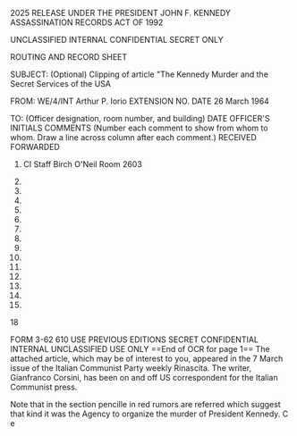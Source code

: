 2025 RELEASE UNDER THE PRESIDENT JOHN F. KENNEDY ASSASSINATION RECORDS ACT OF 1992

UNCLASSIFIED INTERNAL CONFIDENTIAL SECRET
ONLY

ROUTING AND RECORD SHEET

SUBJECT: (Optional)
Clipping of article "The Kennedy Murder and the Secret Services of the USA

FROM:
WE/4/INT Arthur P. Iorio
EXTENSION NO.
DATE
26 March 1964

TO: (Officer designation, room number, and
building)
DATE
OFFICER'S
INITIALS
COMMENTS (Number each comment to show from whom
to whom. Draw a line across column after each comment.)
RECEIVED
FORWARDED

1. CI Staff
Birch O'Neil
Room 2603

2.

3.

4.

5.

6.

7.

8.

9.

10.

11.

12.

13.

14.

15.
18

FORM
3-62
610 USE PREVIOUS
EDITIONS
SECRET CONFIDENTIAL INTERNAL UNCLASSIFIED
USE ONLY
==End of OCR for page 1==
The attached article, which may
be of interest to you, appeared in
the 7 March issue of the Italian
Communist Party weekly Rinascita.
The writer, Gianfranco Corsini, has
been on and off US correspondent
for the Italian Communist press.

Note that in the section pencille
in red rumors are referred which
suggest that kind it was the
Agency to organize the murder of
President Kennedy.
C
e
